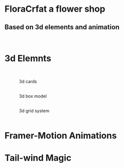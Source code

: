 # FloraCrfat a flower shop 

<h2>Based on 3d elements and animation</h2><br>
<h1><b>3d Elemnts</b></h1><br>
<ol>
<ul>3d cards</ul><br>
<ul>3d box model</ul><br>
<ul>3d grid system</ul><br>
</ol>

# Framer-Motion Animations
# Tail-wind Magic
